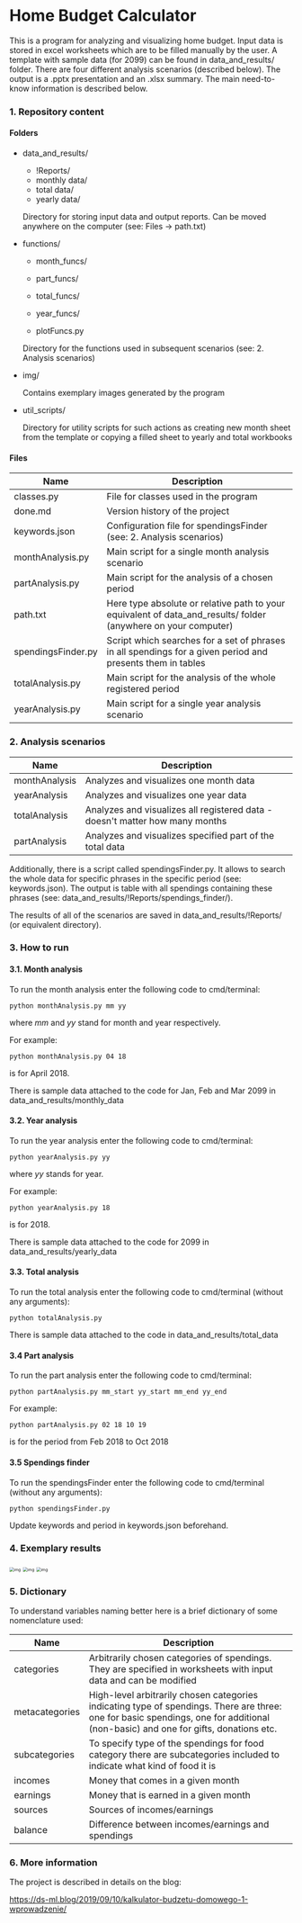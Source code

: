 # Home Budget Calculator 

This is a program for analyzing and visualizing home budget. Input data is stored in excel worksheets which are to be filled manually by the user. A template with sample data (for 2099) can be found in data_and_results/ folder. There are four different analysis scenarios (described below). The output is a .pptx presentation and an .xlsx summary. The main need-to-know information is described below.  

### 1. Repository content

#### Folders

- data_and_results/  

  - !Reports/
  - monthly data/
  - total data/
  - yearly data/

  Directory for storing input data and output reports. Can be moved anywhere on the computer (see: Files -> path.txt)

- functions/

  - month_funcs/
  - part_funcs/
  - total_funcs/
  - year_funcs/

  - plotFuncs.py

  Directory for the functions used in subsequent scenarios (see: 2. Analysis scenarios)

- img/

  Contains exemplary images generated by the program 
  
- util_scripts/

  Directory for utility scripts for such actions as creating new month sheet from the template or copying a  filled sheet to yearly and total workbooks

####  Files

| Name               | Description                                                  |
| ------------------ | ------------------------------------------------------------ |
| classes.py         | File for classes used in the program                         |
| done.md            | Version history of the project                               |
| keywords.json      | Configuration file for spendingsFinder (see: 2. Analysis scenarios) |
| monthAnalysis.py   | Main script for a single month analysis scenario             |
| partAnalysis.py    | Main script for the analysis of a chosen period              |
| path.txt           | Here type absolute or relative path to your equivalent of data_and_results/ folder (anywhere on your computer) |
| spendingsFinder.py | Script which searches for a set of phrases in all spendings for a given period and presents them in tables |
| totalAnalysis.py   | Main script for the analysis of the whole registered period  |
| yearAnalysis.py    | Main script for a single year analysis scenario              |



### 2. Analysis scenarios

| Name          | Description                                                  |
| ------------- | ------------------------------------------------------------ |
| monthAnalysis | Analyzes and visualizes one month data                       |
| yearAnalysis  | Analyzes and visualizes one year data                        |
| totalAnalysis | Analyzes and visualizes all registered data - doesn't matter how many months |
| partAnalysis  | Analyzes and visualizes specified part of the total data     |

Additionally, there is a script called spendingsFinder.py. It allows to search the whole data for specific phrases in the specific period (see: keywords.json). The output is table with all spendings containing these phrases (see: data_and_results/!Reports/spendings_finder/).

The results of all of the scenarios are saved in data_and_results/!Reports/ (or equivalent directory).



### 3. How to run

#### 3.1. Month analysis

To run the month analysis enter the following code to cmd/terminal:

`python monthAnalysis.py mm yy` 

where _mm_ and _yy_ stand for month and year respectively. 

For example:

`python monthAnalysis.py 04 18`

is for April 2018. 

There is sample data attached to the code for Jan, Feb and Mar 2099 in data_and_results/monthly_data 
#### 3.2. Year  analysis

To run the year analysis enter the following code to cmd/terminal:

`python yearAnalysis.py yy` 

where _yy_ stands for year. 

For example:

`python yearAnalysis.py 18`

is for 2018. 

There is sample data attached to the code for 2099 in data_and_results/yearly_data 

#### 3.3. Total  analysis 

To run the total analysis enter the following code to cmd/terminal (without any arguments):

`python totalAnalysis.py` 

There is sample data attached to the code in data_and_results/total_data 

#### 3.4 Part analysis

To run the part analysis enter the following code to cmd/terminal:

`python partAnalysis.py mm_start yy_start mm_end yy_end` 

For example:

 `python partAnalysis.py 02 18 10 19`

is for the period from Feb 2018 to Oct 2018

#### 3.5 Spendings finder

To run the spendingsFinder enter the following code to cmd/terminal (without any arguments):

`python spendingsFinder.py`

 Update keywords and period in keywords.json beforehand.



### 4. Exemplary results

<img src="img/example1.png" alt="img" style="zoom:50%;" />

<img src="img/example2.png" alt="img" style="zoom:50%;" />

 <img src="img/example3.png" alt="img" style="zoom:50%;" /> 



### 5. Dictionary

To understand variables naming better here is a brief dictionary of some nomenclature used: 

| Name           | Description                                                  |
| -------------- | ------------------------------------------------------------ |
| categories     | Arbitrarily chosen categories of spendings. They are specified in worksheets with input data and can be modified |
| metacategories | High-level arbitrarily chosen categories indicating type of spendings. There are three: one for basic spendings, one for additional (non-basic) and one for gifts, donations etc. |
| subcategories  | To specify type of the spendings for food category there are subcategories included to indicate what kind of food it is |
| incomes        | Money that comes in a given month                            |
| earnings       | Money that is earned in a given month                        |
| sources        | Sources of incomes/earnings                                  |
| balance        | Difference between incomes/earnings and spendings            |



### 6. More information

The project is described in details on the blog: 

https://ds-ml.blog/2019/09/10/kalkulator-budzetu-domowego-1-wprowadzenie/

